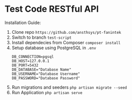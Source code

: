 # Test Code RESTful API

Installation Guide:
1.    Clone repo ```https://github.com/ansthsys/pt-fanintek```
2.    Switch to branch ```test-script```
3.    Install dependecies from Composer ```composer install```
5.    Setup database using PostgreSQL in ```.env```
      ```
      DB_CONNECTION=pgsql
      DB_HOST=127.0.0.1
      DB_PORT=5432
      DB_DATABASE="Database Name"
      DB_USERNAME="Database Username"
      DB_PASSWORD="Database Password"
      ```
7.    Run migrations and seeders ```php artisan migrate --seed```
8.    Run Application ```php artisan serve```
